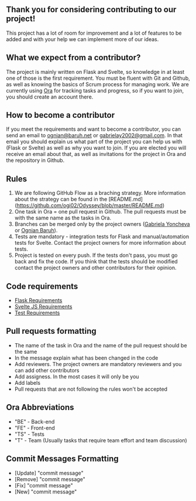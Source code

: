 ## Thank you for considering contributing to our project!

This project has a lot of room for improvement and a lot of features to be added and with your help we can 
implement more of our ideas.

## What we expect from a contributor?

The project is mainly written on Flask and Svelte, so knowledge in at least one of those is the first requirement. 
You must be fluent with Git and Github, as well as knowing the basics of Scrum process for managing work.
We are currently using [Ora](https://ora.pm) for tracking tasks and progress, so if you want to join, you should create
an account there.

## How to become a contributor

If you meet the requirements and want to become a contributor, you can send an email to ognian@baruh.net or 
gabrielay2002@gmail.com. In that email you should explain us what part of the project you can help us with (Flask or Svelte)
as well as why you want to join. If you are elected you will receive an email about that, as well as invitations for the
project in Ora and the repository in Github.

## Rules

1. We are following GitHub Flow as a braching strategy. More information about the strategy can be found in the [README.md]
(https://github.com/ogi02/Odyssey/blob/master/README.md)
2. One task in Ora = one pull request in Github. The pull requests must be with the same name as the tasks in Ora.
3. Branches can be merged only by the project owners ([Gabriela Yoncheva](https://github.com/GabrielaY) or 
[Ognian Baruh](https://github.com/ogi02)).
4. Tests are mandatory - integration tests for Flask and manual/automation tests for Svelte. Contact the project owners for
more information about tests.
5. Project is tested on every push. If the tests don't pass, you must go back and fix the code. If you think that the tests should
be modified contact the project owners and other contributors for their opinion.

## Code requirements

- [Flask Requirements](https://github.com/ogi02/Odyssey/blob/master/odyssey/README.md)
- [Svelte JS Requirements](https://github.com/ogi02/Odyssey/blob/master/odyssey/client/src/README.md)
- [Test Requirements](https://github.com/ogi02/Odyssey/blob/master/odyssey/tests/README.md)

## Pull requests formatting

- The name of the task in Ora and the name of the pull request should be the same
- In the message explain what has been changed in the code
- Add reviewers. The project owners are mandatory reviewers and you can add other contributors
- Add assigness. In the most cases it will only be you
- Add labels
- Pull requests that are not following the rules won't be accepted

## Ora Abbreviations
- "BE" - Back-end
- "FE" - Front-end
- "TS" - Tests
- "T" - Team (Usually tasks that require team effort and team discussion)

## Commit Messages Formatting

- [Update] "commit message"
- [Remove] "commit message"
- [Fix] "commit message"
- [New] "commit message"